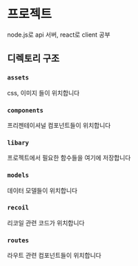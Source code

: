 # 프로젝트 
node.js로 api 서버, react로 client 공부

## 디렉토리 구조
### `assets`
css, 이미지 들이 위치합니다
### `components`
프리젠테이셔널 컴포넌트들이 위치합니다
### `libary`
프로젝트에서 필요한 함수들을 여기에 저장합니다
### `models`
데이터 모델들이 위치합니다
### `recoil`
리코일 관련 코드가 위치합니다
### `routes`
라우트 관련 컴포넌트들이 위치합니다
